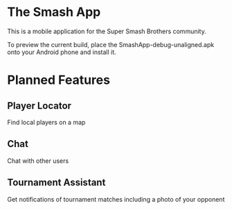 # The Smash App
This is a mobile application for the Super Smash Brothers community.

To preview the current build, place the SmashApp-debug-unaligned.apk onto your Android phone and install it.

# Planned Features

## Player Locator
Find local players on a map

## Chat
Chat with other users

## Tournament Assistant
Get notifications of tournament matches including a photo of your opponent
